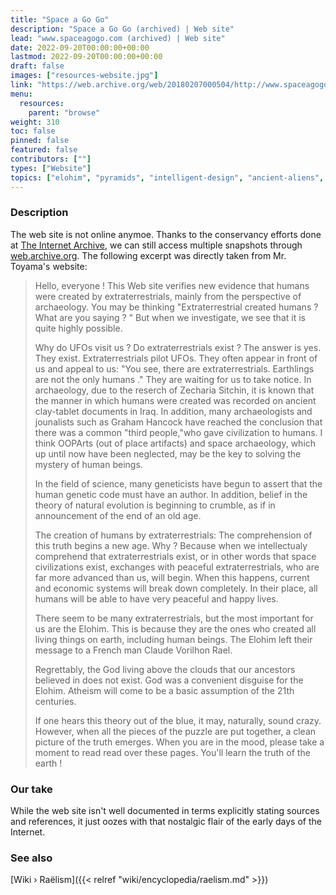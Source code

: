 ```yaml
---
title: "Space a Go Go"
description: "Space a Go Go (archived) | Web site"
lead: "www.spaceagogo.com (archived) | Web site"
date: 2022-09-20T00:00:00+00:00
lastmod: 2022-09-20T00:00:00+00:00
draft: false
images: ["resources-website.jpg"]
link: "https://web.archive.org/web/20180207000504/http://www.spaceagogo.com/index.html"
menu:
  resources:
    parent: "browse"
weight: 310
toc: false
pinned: false
featured: false
contributors: [""]
types: ["Website"]
topics: ["elohim", "pyramids", "intelligent-design", "ancient-aliens", "raëlism", "archive"]
---
```


### Description

The web site is not online anymoe. Thanks to the conservancy efforts done at [The Internet Archive](https://archive.org/), we can still access multiple snapshots through [web.archive.org](https://web.archive.org/web/20180207000504/http://www.spaceagogo.com/index.html). The following excerpt was directly taken from Mr. Toyama's website:

> Hello, everyone ! This Web site verifies new evidence that humans were created by extraterrestrials, mainly from the perspective of archaeology. You may be thinking "Extraterrestrial created humans ? What are you saying ? " But when we investigate, we see that it is quite highly possible.
>
> Why do UFOs visit us ? Do extraterrestrials exist ? The answer is yes. They exist. Extraterrestrials pilot UFOs. They often appear in front of us and appeal to us: "You see, there are extraterrestrials. Earthlings are not the only humans ." They are waiting for us to take notice. In archaeology, due to the reserch of Zecharia Sitchin, it is known that the manner in which humans were created was recorded on ancient clay-tablet documents in Iraq. In addition, many archaeologists and jounalists such as Graham Hancock have reached the conclusion that there was a common "third people,"who gave civilization to humans. I think OOPArts (out of place artifacts) and space archaeology, which up until now have been neglected, may be the key to solving the mystery of human beings.
>
> In the field of science, many geneticists have begun to assert that the human genetic code must have an author. In addition, belief in the theory of natural evolution is beginning to crumble, as if in announcement of the end of an old age.
>
> The creation of humans by extraterrestrials: The comprehension of this truth begins a new age. Why ? Because when we intellectualy comprehend that extraterrestrials exist, or in other words that space civilizations exist, exchanges with peaceful extraterrestrials, who are far more advanced than us, will begin. When this happens, current and economic systems will break down completely. In their place, all humans will be able to have very peaceful and happy lives.
>
> There seem to be many extraterrestrials, but the most important for us are the Elohim. This is because they are the ones who created all living things on earth, including human beings. The Elohim left their message to a French man Claude Vorilhon Rael.
>
> Regrettably, the God living above the clouds that our ancestors believed in does not exist. God was a convenient disguise for the Elohim. Atheism will come to be a basic assumption of the 21th centuries.
>
> If one hears this theory out of the blue, it may, naturally, sound crazy. However, when all the pieces of the puzzle are put together, a clean picture of the truth emerges. When you are in the mood, please take a moment to read read over these pages. You'll learn the truth of the earth !

### Our take

While the web site isn't well documented in terms explicitly stating sources and references, it just oozes with that nostalgic flair of the early days of the Internet.

### See also

[Wiki › Raëlism]({{< relref "wiki/encyclopedia/raelism.md" >}})</br>
